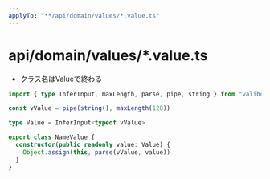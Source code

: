 ```yaml
---
applyTo: "**/api/domain/values/*.value.ts"
---
```


# api/domain/values/*.value.ts

- クラス名はValueで終わる

```ts
import { type InferInput, maxLength, parse, pipe, string } from "valibot"

const vValue = pipe(string(), maxLength(128))

type Value = InferInput<typeof vValue>

export class NameValue {
  constructor(public readonly value: Value) {
    Object.assign(this, parse(vValue, value))
  }
}
```
